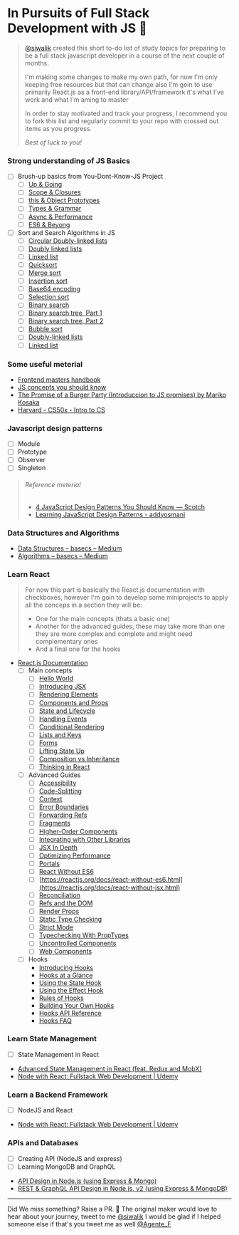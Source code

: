 

# In Pursuits of Full Stack Development with JS 🚀
  

> [@siwalik](https://github.com/siwalikm) created this short to-do list of study topics for preparing to be a
> full stack javascript developer in a course of the next couple of
> months.
>
> I'm making some changes to make my own path, for now I'm only keeping free resources
> but that can change also I'm goin to use primarily React.js as a front-end library/API/framework
> it's what I've work and what I'm aming to master 
> 
> In order to stay motivated and track your progress, I recommend you to fork this
> list and regularly commit to your repo with crossed out items as you progress.
> 
> _Best of luck to you!_
### Strong understanding of JS Basics
- [ ] Brush-up basics from You-Dont-Know-JS Project
  - [ ] [Up & Going](https://github.com/getify/You-Dont-Know-JS/blob/master/up%20&%20going/README.md#you-dont-know-js-up--going)
  - [ ] [Scope & Closures](https://github.com/getify/You-Dont-Know-JS/blob/master/scope%20&%20closures/README.md#you-dont-know-js-scope--closures)
  - [ ] [this & Object Prototypes](https://github.com/getify/You-Dont-Know-JS/blob/master/this%20&%20object%20prototypes/README.md#you-dont-know-js-this--object-prototypes)
  - [ ] [Types & Grammar](https://github.com/getify/You-Dont-Know-JS/blob/master/types%20&%20grammar/README.md#you-dont-know-js-types--grammar)
  - [ ] [Async & Performance](https://github.com/getify/You-Dont-Know-JS/blob/master/async%20&%20performance/README.md#you-dont-know-js-async--performance)
  - [ ] [ES6 & Beyong](https://github.com/getify/You-Dont-Know-JS/blob/master/es6%20&%20beyond/README.md#you-dont-know-js-es6--beyond)

- [ ] Sort and Search Algorithms in JS
  - [ ] [Circular Doubly-linked lists](https://humanwhocodes.com/blog/2019/03/computer-science-in-javascript-circular-doubly-linked-lists/)
  - [ ] [Doubly linked lists](https://humanwhocodes.com/blog/2019/02/computer-science-in-javascript-doubly-linked-lists/)
  - [ ] [Linked list](https://humanwhocodes.com/blog/2019/01/computer-science-in-javascript-linked-list/)
  - [ ] [Quicksort](https://humanwhocodes.com/blog/2012/11/27/computer-science-in-javascript-quicksort/)
  - [ ] [Merge sort](https://humanwhocodes.com/blog/2012/10/02/computer-science-and-javascript-merge-sort/)
  - [ ] [Insertion sort](https://humanwhocodes.com/blog/2012/09/17/computer-science-in-javascript-insertion-sort/)
  - [ ] [Base64 encoding](https://humanwhocodes.com/blog/2009/12/08/computer-science-in-javascript-base64-encoding/)
  - [ ] [Selection sort](https://humanwhocodes.com/blog/2009/09/08/computer-science-in-javascript-selection-sort/)
  - [ ] [Binary search](https://humanwhocodes.com/blog/2009/09/01/computer-science-in-javascript-binary-search/)
  - [ ] [Binary search tree, Part 1](https://humanwhocodes.com/blog/2009/06/09/computer-science-in-javascript-binary-search-tree-part-1/)
  - [ ] [Binary search tree, Part 2](https://humanwhocodes.com/blog/2009/06/16/computer-science-in-javascript-binary-search-tree-part-2/)
  - [ ] [Bubble sort](https://humanwhocodes.com/blog/2009/05/26/computer-science-in-javascript-bubble-sort/)
  - [ ] [Doubly-linked lists](https://humanwhocodes.com/blog/2009/04/21/computer-science-in-javascript-doubly-linked-lists/)
  - [ ] [Linked list](https://humanwhocodes.com/blog/2009/04/13/computer-science-in-javascript-linked-list/)

### Some useful meterial
- [Frontend masters handbook](https://frontendmasters.com/books/front-end-handbook/2018/)
- [JS concepts you should know](https://medium.com/dev-bits/a-perfect-guide-for-cracking-a-javascript-interview-a-developers-perspective-23a5c0fa4d0d)
- [The Promise of a Burger Party (Introduccion to JS promises) by Mariko Kosaka](https://kosamari.com/notes/the-promise-of-a-burger-party)
- [Harvard - CS50x - Intro to CS](https://www.edx.org/course/cs50s-introduction-computer-science-harvardx-cs50x)


### Javascript design patterns
  - [ ] Module
  - [ ] Prototype
  - [ ] Observer
  - [ ] Singleton
> ###### Reference meterial
> - [4 JavaScript Design Patterns You Should Know ― Scotch](https://scotch.io/bar-talk/4-javascript-design-patterns-you-should-know)
> - [Learning JavaScript Design Patterns - addyosmani](https://addyosmani.com/resources/essentialjsdesignpatterns/book/)


### Data Structures and Algorithms  
- [Data Structures – basecs – Medium](https://medium.com/basecs/tagged/data-structures)
- [Algorithms – basecs – Medium](https://medium.com/basecs/tagged/algorithms)


### Learn React
> For now this part is basically the React.js documentation with checkboxes,
> however I'm goin to develop some miniprojects to apply all the conceps in a section
> they will be:
>
>   - One for the main concepts (thats a basic one)
>   - Another for the advanced guides, these may take more than one they are more complex and complete and might need complementary ones
>   - And a final one for the hooks

- [React.js Documentation](https://reactjs.org/docs/getting-started.html)
  - [ ] Main concepts
    - [ ] [Hello World](https://reactjs.org/docs/hello-world.html)
    - [ ] [Introducing JSX](https://reactjs.org/docs/introducing-jsx.html)
    - [ ] [Rendering Elements](https://reactjs.org/docs/rendering-elements.html)
    - [ ] [Components and Props](https://reactjs.org/docs/components-and-props.html)
    - [ ] [State and Lifecycle](https://reactjs.org/docs/state-and-lifecycle.html)
    - [ ] [Handling Events](https://reactjs.org/docs/handling-events.html)
    - [ ] [Conditional Rendering](https://reactjs.org/docs/conditional-rendering.html)
    - [ ] [Lists and Keys](https://reactjs.org/docs/lists-and-keys.html)
    - [ ] [Forms](https://reactjs.org/docs/forms.html)
    - [ ] [Lifting State Up](https://reactjs.org/docs/lifting-state-up.html)
    - [ ] [Composition vs Inheritance](https://reactjs.org/docs/composition-vs-inheritance.html)
    - [ ] [Thinking in React](https://reactjs.org/docs/thinking-in-react.html)
  - [ ] Advanced Guides
    - [ ] [Accessibility](https://reactjs.org/docs/accessibility.html)
    - [ ] [Code-Splitting](https://reactjs.org/docs/code-splitting.html)
    - [ ] [Context](https://reactjs.org/docs/context.html)
    - [ ] [Error Boundaries](https://reactjs.org/docs/error-boundaries.html)
    - [ ] [Forwarding Refs](https://reactjs.org/docs/forwarding-refs.html)
    - [ ] [Fragments](https://reactjs.org/docs/fragments.html)
    - [ ] [Higher-Order Components](https://reactjs.org/docs/higher-order-components.html)
    - [ ] [Integrating with Other Libraries](https://reactjs.org/docs/integrating-with-other-libraries.html)
    - [ ] [JSX In Depth](https://reactjs.org/docs/jsx-in-depth.html)
    - [ ] [Optimizing Performance](https://reactjs.org/docs/optimizing-performance.html)
    - [ ] [Portals](https://reactjs.org/docs/portals.html)
    - [ ] [React Without ES6](https://reactjs.org/docs/react-without-es6.html)
    - [ ] [https://reactjs.org/docs/react-without-es6.html](https://reactjs.org/docs/react-without-jsx.html)
    - [ ] [Reconciliation](https://reactjs.org/docs/reconciliation.html)
    - [ ] [Refs and the DOM](https://reactjs.org/docs/refs-and-the-dom.html)
    - [ ] [Render Props](https://reactjs.org/docs/render-props.html)
    - [ ] [Static Type Checking](https://reactjs.org/docs/static-type-checking.html)
    - [ ] [Strict Mode](https://reactjs.org/docs/strict-mode.html)
    - [ ] [Typechecking With PropTypes](https://reactjs.org/docs/typechecking-with-proptypes.html)
    - [ ] [Uncontrolled Components](https://reactjs.org/docs/uncontrolled-components.html)
    - [ ] [Web Components](https://reactjs.org/docs/web-components.html)
  - [ ] Hooks
    - [Introducing Hooks](https://reactjs.org/docs/hooks-intro.html)
    - [Hooks at a Glance](https://reactjs.org/docs/hooks-state.html)
    - [Using the State Hook](https://reactjs.org/docs/hooks-state.html)
    - [Using the Effect Hook](https://reactjs.org/docs/hooks-effect.html)
    - [Rules of Hooks](https://reactjs.org/docs/hooks-rules.html)
    - [Building Your Own Hooks](https://reactjs.org/docs/hooks-custom.html)
    - [Hooks API Reference](https://reactjs.org/docs/hooks-reference.html)
    - [Hooks FAQ](https://reactjs.org/docs/hooks-faq.html)



### Learn State Management
- [ ] State Management in React
- [Advanced State Management in React (feat. Redux and MobX)](https://frontendmasters.com/courses/react-state/)
- [Node with React: Fullstack Web Development | Udemy](https://www.udemy.com/node-with-react-fullstack-web-development/)

### Learn a Backend Framework
- [ ] NodeJS and React
- [Node with React: Fullstack Web Development | Udemy](https://www.udemy.com/node-with-react-fullstack-web-development/)

### APIs and Databases
- [ ] Creating API (NodeJS and express)
- [ ] Learning MongoDB and GraphQL
- [API Design in Node.js (using Express & Mongo)](https://frontendmasters.com/courses/api-design-nodejs/)
- [REST & GraphQL API Design in Node.js, v2 (using Express & MongoDB)](https://frontendmasters.com/courses/api-node-rest-graphql/)

----------


Did We miss something? Raise a PR. 🙌
The original maker would love to hear about your journey, tweet to me [@siwalik](https://www.twitter.com/siwalik)
I would be glad if I helped someone else if that's you tweet me as well [@Agente_F](https://twitter.com/Agente_F)
